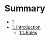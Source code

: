 # Summary

* [1](README.md)
* [1.  Introduction](chapter1.md)
  * [1.1.  Roles](chapter1/11-roles.md)

